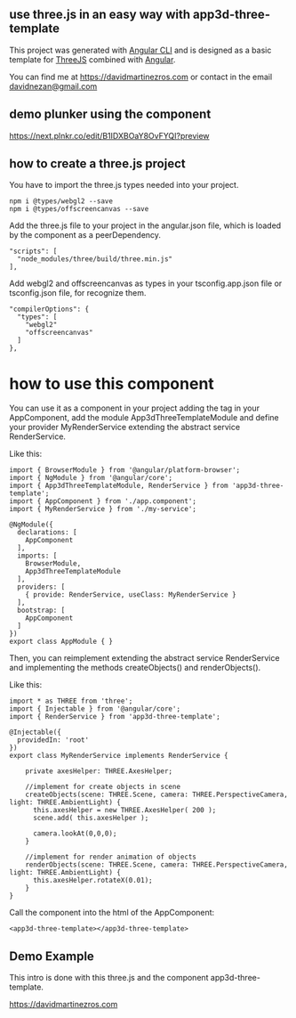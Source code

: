 ## use three.js in an easy way with app3d-three-template

This project was generated with [Angular CLI](https://github.com/angular/angular-cli) and is designed as a basic template for [ThreeJS](https://threejs.org/) combined with [Angular](https://angular.io/).

You can find me at https://davidmartinezros.com or contact in the email davidnezan@gmail.com

## demo plunker using the component

https://next.plnkr.co/edit/B1IDXBOaY8OvFYQI?preview

## how to create a three.js project

You have to import the three.js types needed into your project.

```
npm i @types/webgl2 --save
npm i @types/offscreencanvas --save
```

Add the three.js file to your project in the angular.json file, which is loaded by the component as a peerDependency.

```
"scripts": [
  "node_modules/three/build/three.min.js"
],
```

Add webgl2 and offscreencanvas as types in your tsconfig.app.json file or tsconfig.json file, for recognize them.

```
"compilerOptions": {
  "types": [
    "webgl2"
    "offscreencanvas"
  ]
},
```

# how to use this component

You can use it as a component in your project adding the <app3d-three-template></app3d-three-template> tag in your AppComponent, add the module App3dThreeTemplateModule and define your provider MyRenderService extending the abstract service RenderService.

Like this:

```
import { BrowserModule } from '@angular/platform-browser';
import { NgModule } from '@angular/core';
import { App3dThreeTemplateModule, RenderService } from 'app3d-three-template';
import { AppComponent } from './app.component';
import { MyRenderService } from './my-service';

@NgModule({
  declarations: [
    AppComponent
  ],
  imports: [
    BrowserModule,
    App3dThreeTemplateModule
  ],
  providers: [
    { provide: RenderService, useClass: MyRenderService }
  ],
  bootstrap: [
    AppComponent
  ]
})
export class AppModule { }
```

Then, you can reimplement extending the abstract service RenderService and implementing the methods createObjects() and renderObjects().

Like this:

```
import * as THREE from 'three';
import { Injectable } from '@angular/core';
import { RenderService } from 'app3d-three-template';

@Injectable({
  providedIn: 'root'
})
export class MyRenderService implements RenderService {

    private axesHelper: THREE.AxesHelper;
    
    //implement for create objects in scene
    createObjects(scene: THREE.Scene, camera: THREE.PerspectiveCamera, light: THREE.AmbientLight) {
      this.axesHelper = new THREE.AxesHelper( 200 );
      scene.add( this.axesHelper );
  
      camera.lookAt(0,0,0);
    }

    //implement for render animation of objects
    renderObjects(scene: THREE.Scene, camera: THREE.PerspectiveCamera, light: THREE.AmbientLight) {
      this.axesHelper.rotateX(0.01);
    }
}
```

Call the component into the html of the AppComponent:

```
<app3d-three-template></app3d-three-template>
```

## Demo Example

This intro is done with this three.js and the component app3d-three-template.

https://davidmartinezros.com